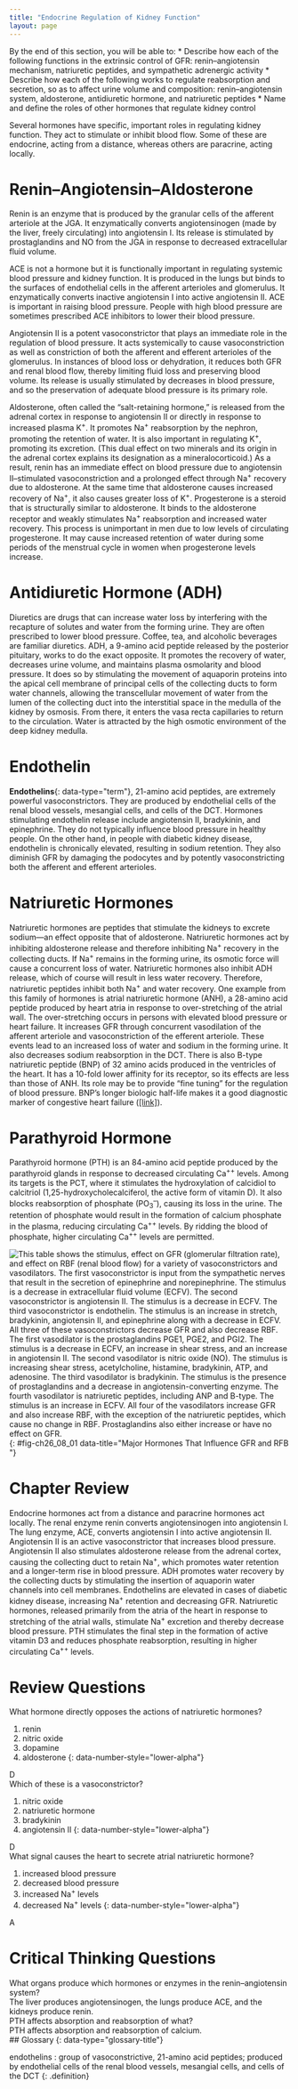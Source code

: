 ```yaml
---
title: "Endocrine Regulation of Kidney Function"
layout: page
---
```



<div data-type="abstract" markdown="1">
By the end of this section, you will be able to:
* Describe how each of the following functions in the extrinsic control of GFR: renin–angiotensin mechanism, natriuretic peptides, and sympathetic adrenergic activity
* Describe how each of the following works to regulate reabsorption and secretion, so as to affect urine volume and composition: renin–angiotensin system, aldosterone, antidiuretic hormone, and natriuretic peptides
* Name and define the roles of other hormones that regulate kidney control

</div>

Several hormones have specific, important roles in regulating kidney function. They act to stimulate or inhibit blood flow. Some of these are endocrine, acting from a distance, whereas others are paracrine, acting locally.

# Renin–Angiotensin–Aldosterone

Renin is an enzyme that is produced by the granular cells of the afferent arteriole at the JGA. It enzymatically converts angiotensinogen (made by the liver, freely circulating) into angiotensin I. Its release is stimulated by prostaglandins and NO from the JGA in response to decreased extracellular fluid volume.

ACE is not a hormone but it is functionally important in regulating systemic blood pressure and kidney function. It is produced in the lungs but binds to the surfaces of endothelial cells in the afferent arterioles and glomerulus. It enzymatically converts inactive angiotensin I into active angiotensin II. ACE is important in raising blood pressure. People with high blood pressure are sometimes prescribed ACE inhibitors to lower their blood pressure.

Angiotensin II is a potent vasoconstrictor that plays an immediate role in the regulation of blood pressure. It acts systemically to cause vasoconstriction as well as constriction of both the afferent and efferent arterioles of the glomerulus. In instances of blood loss or dehydration, it reduces both GFR and renal blood flow, thereby limiting fluid loss and preserving blood volume. Its release is usually stimulated by decreases in blood pressure, and so the preservation of adequate blood pressure is its primary role.

Aldosterone, often called the “salt-retaining hormone,” is released from the adrenal cortex in response to angiotensin II or directly in response to increased plasma K<sup>+</sup>. It promotes Na<sup>+</sup> reabsorption by the nephron, promoting the retention of water. It is also important in regulating K<sup>+</sup>,<sup> </sup>promoting its excretion. (This dual effect on two minerals and its origin in the adrenal cortex explains its designation as a mineralocorticoid.) As a result, renin has an immediate effect on blood pressure due to angiotensin II–stimulated vasoconstriction and a prolonged effect through Na<sup>+</sup> recovery due to aldosterone. At the same time that aldosterone causes increased recovery of Na<sup>+</sup>, it also causes greater loss of K<sup>+</sup>. Progesterone is a steroid that is structurally similar to aldosterone. It binds to the aldosterone receptor and weakly stimulates Na<sup>+</sup> reabsorption and increased water recovery. This process is unimportant in men due to low levels of circulating progesterone. It may cause increased retention of water during some periods of the menstrual cycle in women when progesterone levels increase.

# Antidiuretic Hormone (ADH)

Diuretics are drugs that can increase water loss by interfering with the recapture of solutes and water from the forming urine. They are often prescribed to lower blood pressure. Coffee, tea, and alcoholic beverages are familiar diuretics. ADH, a 9-amino acid peptide released by the posterior pituitary, works to do the exact opposite. It promotes the recovery of water, decreases urine volume, and maintains plasma osmolarity and blood pressure. It does so by stimulating the movement of aquaporin proteins into the apical cell membrane of principal cells of the collecting ducts to form water channels, allowing the transcellular movement of water from the lumen of the collecting duct into the interstitial space in the medulla of the kidney by osmosis. From there, it enters the vasa recta capillaries to return to the circulation. Water is attracted by the high osmotic environment of the deep kidney medulla.

# Endothelin

**Endothelins**{: data-type="term"}, 21-amino acid peptides, are extremely powerful vasoconstrictors. They are produced by endothelial cells of the renal blood vessels, mesangial cells, and cells of the DCT. Hormones stimulating endothelin release include angiotensin II, bradykinin, and epinephrine. They do not typically influence blood pressure in healthy people. On the other hand, in people with diabetic kidney disease, endothelin is chronically elevated, resulting in sodium retention. They also diminish GFR by damaging the podocytes and by potently vasoconstricting both the afferent and efferent arterioles.

# Natriuretic Hormones

Natriuretic hormones are peptides that stimulate the kidneys to excrete sodium—an effect opposite that of aldosterone. Natriuretic hormones act by inhibiting aldosterone release and therefore inhibiting Na<sup>+</sup> recovery in the collecting ducts. If Na<sup>+</sup> remains in the forming urine, its osmotic force will cause a concurrent loss of water. Natriuretic hormones also inhibit ADH release, which of course will result in less water recovery. Therefore, natriuretic peptides inhibit both Na<sup>+</sup> and water recovery. One example from this family of hormones is atrial natriuretic hormone (ANH), a 28-amino acid peptide produced by heart atria in response to over-stretching of the atrial wall. The over-stretching occurs in persons with elevated blood pressure or heart failure. It increases GFR through concurrent vasodilation of the afferent arteriole and vasoconstriction of the efferent arteriole. These events lead to an increased loss of water and sodium in the forming urine. It also decreases sodium reabsorption in the DCT. There is also B-type natriuretic peptide (BNP) of 32 amino acids produced in the ventricles of the heart. It has a 10-fold lower affinity for its receptor, so its effects are less than those of ANH. Its role may be to provide “fine tuning” for the regulation of blood pressure. BNP’s longer biologic half-life makes it a good diagnostic marker of congestive heart failure ([\[link\]](#fig-ch26_08_01)).

# Parathyroid Hormone

Parathyroid hormone (PTH) is an 84-amino acid peptide produced by the parathyroid glands in response to decreased circulating Ca<sup>++</sup> levels. Among its targets is the PCT, where it stimulates the hydroxylation of calcidiol to calcitriol (1,25-hydroxycholecalciferol, the active form of vitamin D). It also blocks reabsorption of phosphate (PO<sub>3</sub><sup>–</sup>), causing its loss in the urine. The retention of phosphate would result in the formation of calcium phosphate in the plasma, reducing circulating Ca<sup>++</sup> levels. By ridding the blood of phosphate, higher circulating Ca<sup>++</sup> levels are permitted.

 ![This table shows the stimulus, effect on GFR (glomerular filtration rate), and effect on RBF (renal blood flow) for a variety of vasoconstrictors and vasodilators. The first vasoconstrictor is input from the sympathetic nerves that result in the secretion of epinephrine and norepinephrine. The stimulus is a decrease in extracellular fluid volume (ECFV). The second vasoconstrictor is angiotensin II. The stimulus is a decrease in ECFV. The third vasoconstrictor is endothelin. The stimulus is an increase in stretch, bradykinin, angiotensin II, and epinephrine along with a decrease in ECFV. All three of these vasoconstrictors decrease GFR and also decrease RBF. The first vasodilator is the prostaglandins PGE1, PGE2, and PGI2. The stimulus is a decrease in ECFV, an increase in shear stress, and  an increase in angiotensin II. The second vasodilator is nitric oxide (NO). The stimulus is increasing shear stress, acetylcholine, histamine, bradykinin, ATP, and adenosine. The third vasodilator is bradykinin. The stimulus is the presence of prostaglandins and a decrease in angiotensin-converting enzyme. The fourth vasodilator is natriuretic peptides, including ANP and B-type. The stimulus is an increase in ECFV. All four of the vasodilators increase GFR and also increase RBF, with the exception of the natriuretic peptides, which cause no change in RBF. Prostaglandins also either increase or have no effect on GFR. ](../resources/2629_Major_Hormones_that_Influence_GFR_and_Renal_Blood_Flow.jpg){: #fig-ch26_08_01 data-title="Major Hormones That Influence GFR and RFB "}

# Chapter Review

Endocrine hormones act from a distance and paracrine hormones act locally. The renal enzyme renin converts angiotensinogen into angiotensin I. The lung enzyme, ACE, converts angiotensin I into active angiotensin II. Angiotensin II is an active vasoconstrictor that increases blood pressure. Angiotensin II also stimulates aldosterone release from the adrenal cortex, causing the collecting duct to retain Na<sup>+</sup>, which promotes water retention and a longer-term rise in blood pressure. ADH promotes water recovery by the collecting ducts by stimulating the insertion of aquaporin water channels into cell membranes. Endothelins are elevated in cases of diabetic kidney disease, increasing Na<sup>+</sup> retention and decreasing GFR. Natriuretic hormones, released primarily from the atria of the heart in response to stretching of the atrial walls, stimulate Na<sup>+</sup> excretion and thereby decrease blood pressure. PTH stimulates the final step in the formation of active vitamin D3 and reduces phosphate reabsorption, resulting in higher circulating Ca<sup>++</sup> levels.

# Review Questions

<div data-type="exercise" class="exercise">
<div data-type="problem" class="problem" markdown="1">
What hormone directly opposes the actions of natriuretic hormones?

1.  renin
2.  nitric oxide
3.  dopamine
4.  aldosterone
{: data-number-style="lower-alpha"}

</div>
<div data-type="solution" class="solution" markdown="1">
D

</div>
</div>

<div data-type="exercise" class="exercise">
<div data-type="problem" class="problem" markdown="1">
Which of these is a vasoconstrictor?

1.  nitric oxide
2.  natriuretic hormone
3.  bradykinin
4.  angiotensin II
{: data-number-style="lower-alpha"}

</div>
<div data-type="solution" class="solution" markdown="1">
D

</div>
</div>

<div data-type="exercise" class="exercise">
<div data-type="problem" class="problem" markdown="1">
What signal causes the heart to secrete atrial natriuretic hormone?

1.  increased blood pressure
2.  decreased blood pressure
3.  increased Na<sup>+</sup> levels
4.  decreased Na<sup>+</sup> levels
{: data-number-style="lower-alpha"}

</div>
<div data-type="solution" class="solution" markdown="1">
A

</div>
</div>

# Critical Thinking Questions

<div data-type="exercise" class="exercise">
<div data-type="problem" class="problem" markdown="1">
What organs produce which hormones or enzymes in the renin–angiotensin system?

</div>
<div data-type="solution" class="solution" markdown="1">
The liver produces angiotensinogen, the lungs produce ACE, and the kidneys produce renin.

</div>
</div>

<div data-type="exercise" class="exercise">
<div data-type="problem" class="problem" markdown="1">
PTH affects absorption and reabsorption of what?

</div>
<div data-type="solution" class="solution" markdown="1">
PTH affects absorption and reabsorption of calcium.

</div>
</div>

<div data-type="glossary" markdown="1">
## Glossary
{: data-type="glossary-title"}

endothelins
: group of vasoconstrictive, 21-amino acid peptides; produced by endothelial cells of the renal blood vessels, mesangial cells, and cells of the DCT
{: .definition}

</div>

